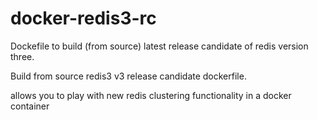 docker-redis3-rc
================

Dockefile to build (from source) latest release candidate of redis version three.

Build from source redis3 v3 release candidate dockerfile.

allows you to play with new redis clustering functionality in a docker container


